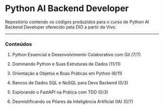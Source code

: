 # Python AI Backend Developer

Repositório contendo os códigos produzidos para o curso de Python AI Backend Developer oferecido pela DIO a partir da Vivo.

---
### Conteúdos

1. Python Essencial e Desenvolvimento Colaborativo com Git (7/7)

2. Dominando Python e Suas Estruturas de Dados (11/11)

3. Orientação a Objetos e Boas Práticas em Python (6/11)

4. Bancos de Dados SQL e NoSQL para Devs Backend (0/3)

5. Explorando o FastAPI na Prática com TDD (0/3)

6. Desmistificando os Pilares da Inteligência Artificial (IA) (0/7)